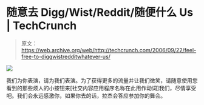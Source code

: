 # 随意去 Digg/Wist/Reddit/随便什么 Us | TechCrunch

> 原文：<https://web.archive.org/web/http://techcrunch.com/2006/09/22/feel-free-to-diggwistredditwhatever-us/>

![](img/4e5331fcc230058a45051d13a3812c97.png)

我们为你表演，请为我们表演。为了获得更多的流量并让我们微笑，请随意使用您看到的那些烦人的小按钮来[社交内容应用程序名称在此用作动词]我们，尽情享受吧。我们会永远感激你，如果你去的话，拉杰会答应参加你的舞会。